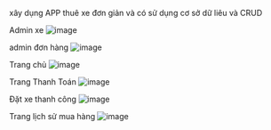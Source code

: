 xây dụng APP thuê xe đơn giản và có sử dụng cơ sở dữ liêu và CRUD 

Admin xe
![image](https://github.com/user-attachments/assets/ae66ddbc-8be9-4166-9fdd-d1baf7107dcb)

admin đơn hàng
![image](https://github.com/user-attachments/assets/180017a6-e0d3-4613-b647-13caba96d86a)

Trang chủ
![image](https://github.com/user-attachments/assets/1581a181-0031-4c05-81b0-30735533cc02)

Trang Thanh Toán
![image](https://github.com/user-attachments/assets/413da3a0-df47-426d-b0ec-e322202724b5)

Đặt xe thanh công 
![image](https://github.com/user-attachments/assets/2f5618ed-c79d-46ed-b755-70f6164a65ed)

Trang lịch sử mua hàng
![image](https://github.com/user-attachments/assets/b814b8e0-f6ea-4a5b-a725-ecf7c075e47d)


